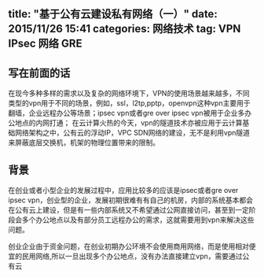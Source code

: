 title:  "基于公有云建设私有网络（一）"
date:   2015/11/26 15:41
categories: 网络技术
tag: VPN IPsec 网络 GRE 
---

## 写在前面的话
在现今多种多样的需求以及复杂的网络环境下，VPN的使用场景越来越多，不同类型的vpn用于不同的场景，例如，ssl，l2tp,pptp，openvpn这种vpn主要用于翻墙，企业远程办公等场景；ipsec vpn或者gre over ipsec vpn被用于企业多办公地点的内网打通；
在云计算火热的今天，vpn的隧道技术亦被应用于云计算基础网络架构之中，公有云的浮动IP，VPC SDN网络的建设，无不是利用vpn隧道来屏蔽底层交换机，机架的物理位置带来的限制。


## 背景
在创业或者小型企业的发展过程中，应用比较多的应该是ipsec或者gre over ipsec vpn，创业型的企业，发展初期很难有有自己的机房，内部的系统基本都会在公有云上建设，但是有一些内部系统又不希望通过公网直接访问，甚至到一定阶段会多个办公地点以及有部分员工远程办公的需求，这就需要用到vpn来解决这些问题。


创业企业由于资金问题，在创业初期办公环境不会使用商用网络，而是使用相对便宜的民用网络,所以一旦出现多个办公地点，没有办法直接建立vpn，需要通过公有云



<div style="height: 500px;" id="canvas"/>

<script type="text/javascript" >
    var graph = new Q.Graph('canvas');

    var hello = graph.createNode("Hello", -100, -50);
    hello.image = Q.Graphs.server;
    var qunee = graph.createNode("Qunee", 100, 50);
    var edge = graph.createEdge("Hello\nQunee", hello, qunee);
    edge.setStyle(Q.Styles.LABEL_OFFSET_Y, -10);
    edge.setStyle(Q.Styles.LABEL_POSITION, Q.Position.CENTER_TOP);
    edge.setStyle(Q.Styles.LABEL_ANCHOR_POSITION, Q.Position.CENTER_BOTTOM);
    edge.setStyle(Q.Styles.LABEL_BORDER, 1);
    edge.setStyle(Q.Styles.LABEL_POINTER, true);
    edge.setStyle(Q.Styles.LABEL_PADDING, new Q.Insets(2, 5));
    edge.setStyle(Q.Styles.LABEL_BACKGROUND_GRADIENT,
            Q.Gradient.LINEAR_GRADIENT_VERTICAL);
</script>